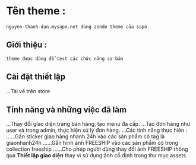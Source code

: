 # Tên theme : 
    nguyen-thanh-dan.mysapo.net dùng zendo theme của sapo

## Giới thiệu :
    theme được dùng để test các chức năng cơ bản

## Cài đặt thiết lập 
...Tải về trên store

## Tính năng và những việc đã làm
...Thay đổi giao diện trang bán hàng, tạo menu đa cấp.
...Tạo đơn hàng như user và trong admin, thực hiện xử lý đơn hàng.
...Các tính năng thực hiện :
......Gắn sticker giao hàng nhanh 24h vào các sản phẩm có tag là giaonhanh24h
......Gắn hình ảnh FREESHIP vào các sản phẩm có trong collection freeship
......Cho phép người dùng thay đổi ảnh FREESHIP thông qua **Thiết lập giao diện** thay vì sử dụng ảnh cố định trong thư mục assets